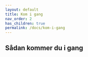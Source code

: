 ```yaml
---
layout: default
title: Kom i gang
nav_order: 2
has_children: true
permalink: /docs/kom-i-gang
---
```


## Sådan kommer du i gang
